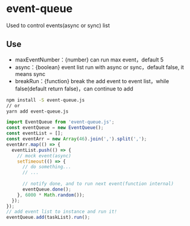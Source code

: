 # event-queue

Used to control events(async or sync) list

## Use

- maxEventNumber：{number} can run max event，default 5
- async：{boolean} event list run with async or sync，default false, it means sync
- breakRun：{function} break the add event to event list，while false(default return false)，can continue to add

```bash
npm install -S event-queue.js
// or
yarn add event-queue.js
```

```javascript
import EventQueue from 'event-queue.js';
const eventQueue = new EventQueue();
const eventList = [];
const eventArr = new Array(46).join(',').split(',');
eventArr.map(() => {
  eventList.push(() => {
    // mock event(async)
    setTimeout(() => {
      // do something...
      // ...
      
      // notify done, and to run next event(function internal)
      eventQueue.done();
    }, 6000 * Math.random());
  });
});
// add event list to instance and run it!
eventQueue.add(taskList).run();
```
